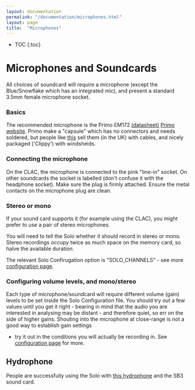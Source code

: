 ```yaml
---
layout: documentation
permalink: "/documentation/microphones.html"
layout: page
title:  "Microphones"
---
```


* TOC
{:toc}

# Microphones and Soundcards

All choices of soundcard will require a microphone (except the Blue/Snowflake which has an integrated mic), and present a standard 3.5mm female microphone socket.

### Basics

The recommended microphone is the Primo EM172
[(datasheet)](/lib/EM172.pdf) [Primo
website](http://www.primomic.com/).  Primo make a "capsule" which has
no connectors and needs soldered, but people like
[this](http://micbooster.com/) sell them (in the UK) with cables, and
nicely packaged ('Clippy') with windshelds.

### Connecting the microphone

On the CLAC, the microphone is connected to the pink "line-in"
socket. On other soundcards the socket is labelled (don't confuse it
with the headphone socket). Make sure the plug is firmly attached.
Ensure the metal contacts on the microphone plug are clean.

### Stereo or mono

If your sound card supports it (for example using the CLAC), you might
prefer to use a pair of stereo microphones.

You will need to tell the Solo whether it should record
in stereo or mono.  Stereo recordings occupy twice as much space on
the memory card, so halve the available duration.

The relevant Solo Confirugation option is "SOLO_CHANNELS" - see more
[configuration page](configuration.html).

### Configuring volume levels, and mono/stereo

Each type of microphone/soundcard will require different volume (gain)
levels to be set inside the Solo Configuration file.  You should try
out a few values until you get it right - bearing in mind that the
audio you are interested in analysing may be distant - and therefore
quiet, so err on the side of higher gains.  Shouting into the
microphone at close-range is not a good way to establish gain settings
- try it out in the conditions you will actually be recording in. See
[configuration page](configuration.md/#volume) for more.

## Hydrophone

People are successfully using the Solo with [this hydrophone](http://www.hightechincusa.com/products/hydrophones/marinemammal.html) and the SB3
sound card.
